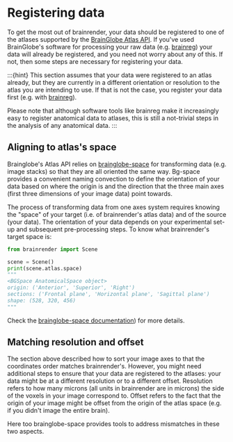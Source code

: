 # Registering data

To get the most out of brainrender, your data should be registered to one of the atlases supported by
the [BrainGlobe Atlas API](/documentation/brainglobe-atlasapi/index). If you've used BrainGlobe's software for processing your 
raw data (e.g. [brainreg](/documentation/brainreg/index)) your data will already be registered, and you need not 
worry about any of this. If not, then some steps are necessary for registering your data. 

:::{hint}
This section assumes that your data were registered to an atlas already, but they are currently in a different 
orientation or resolution to the atlas you are intending to use. If that is not the case, you register your data 
first (e.g. with [brainreg](/documentation/brainreg/index)). 

Please note that although software tools like brainreg make it increasingly easy to register anatomical data 
to atlases, this is still a not-trivial steps in the analysis of any anatomical data.
:::

## Aligning to atlas's space

Brainglobe's Atlas API relies on [brainglobe-space](/documentation/brainglobe-space/index) for transforming data (e.g. image stacks) 
so that they are all oriented the same way. Bg-space provides a convenient naming convection to define the orientation 
of your data based on where the origin is and the direction that the three main axes (first three dimensions of your 
image data) point towards.

The process of transforming data from one axes system requires knowing the "space" of your target (i.e. of brainrender's 
atlas data\) and of the source \(your data\). The orientation of your data depends on your experimental set-up and 
subsequent pre-processing steps. To know what brainrender's target space is:

```python
from brainrender import Scene

scene = Scene()
print(scene.atlas.space)
"""
<BGSpace AnatomicalSpace object>
origin: ('Anterior', 'Superior', 'Right')
sections: ('Frontal plane', 'Horizontal plane', 'Sagittal plane')
shape: (528, 320, 456)
"""
```

Check the [brainglobe-space documentation](/documentation/brainglobe-space/index)) for more details.

## Matching resolution and offset

The section above described how to sort your image axes to that the coordinates order matches brainrender's. However, 
you might need additional steps to ensure that your data are registered to the atlases: your data might be at a 
different resolution or to a different offset. Resolution refers to how many microns (all units in brainrender are in 
microns) the side of the voxels in your image correspond to. Offset refers to the fact that the origin of your 
image might be offset from the origin of the atlas space (e.g. if you didn't image the entire brain). 

Here too brainglobe-space provides tools to address mismatches in these two aspects.



